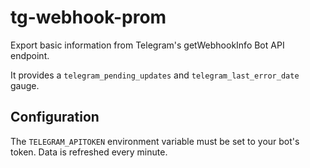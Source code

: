# tg-webhook-prom

Export basic information from Telegram's getWebhookInfo Bot API endpoint.

It provides a `telegram_pending_updates` and `telegram_last_error_date` gauge.

## Configuration

The `TELEGRAM_APITOKEN` environment variable must be set to your bot's token.
Data is refreshed every minute.

